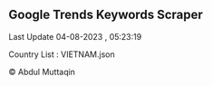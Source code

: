 

## Google Trends Keywords Scraper 
 
Last Update 04-08-2023 , 05:23:19

Country List :
VIETNAM.json



© Abdul Muttaqin 
